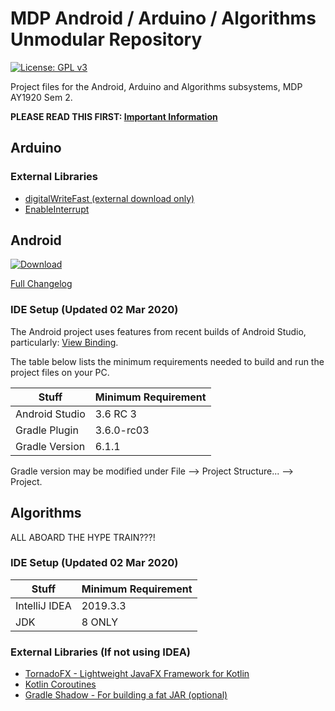 # MDP Android / Arduino / Algorithms Unmodular Repository
[![License: GPL v3](https://img.shields.io/badge/License-GPLv3-blue.svg)](https://github.com/101011101001010/MDP/blob/master/LICENSE)

Project files for the Android, Arduino and Algorithms subsystems, MDP AY1920 Sem 2. 

**PLEASE READ THIS FIRST: [Important Information](https://github.com/101011101001010/MDP/wiki#important-information)**


## Arduino
### External Libraries
* [digitalWriteFast (external download only)](https://code.google.com/archive/p/digitalwritefast/downloads)
* [EnableInterrupt](https://github.com/GreyGnome/EnableInterrupt)


## Android
[![Download](https://img.shields.io/badge/APK%20Download-1.2.0-blue)](https://github.com/101011101001010/MDP/releases/tag/1.2.0)

[Full Changelog](https://github.com/101011101001010/MDP/wiki/Android-Changelog)

### IDE Setup (Updated 02 Mar 2020)
The Android project uses features from recent builds of Android Studio, particularly: [View Binding](https://developer.android.com/topic/libraries/view-binding).

The table below lists the minimum requirements needed to build and run the project files on your PC.

| Stuff          | Minimum Requirement |	
| -------------- | ------------------- |     
| Android Studio | 3.6 RC 3            |
| Gradle Plugin  | 3.6.0-rc03          | 
| Gradle Version | 6.1.1               | 

Gradle version may be modified under File --> Project Structure... --> Project.


## Algorithms
ALL ABOARD THE HYPE TRAIN???!

### IDE Setup (Updated 02 Mar 2020)
| Stuff          | Minimum Requirement |	
| -------------- | ------------------- |     
| IntelliJ IDEA  | 2019.3.3            |  
| JDK            | 8 ONLY              |

### External Libraries (If not using IDEA)
* [TornadoFX - Lightweight JavaFX Framework for Kotlin](https://github.com/edvin/tornadofx)
* [Kotlin Coroutines](https://github.com/Kotlin/kotlinx.coroutines)
* [Gradle Shadow - For building a fat JAR (optional)](https://github.com/johnrengelman/shadow)
